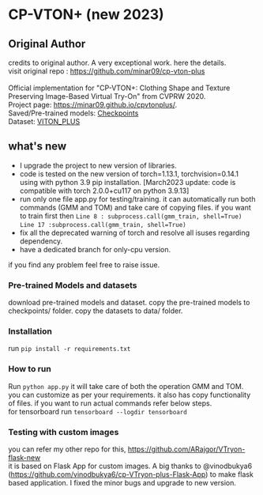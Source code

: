 # CP-VTON+ (new 2023)

## Original Author
credits to original author. A very exceptional work. here the details.<br>
visit original repo : https://github.com/minar09/cp-vton-plus <br><br> 
Official implementation for "CP-VTON+: Clothing Shape and Texture Preserving Image-Based Virtual Try-On" from CVPRW 2020.
<br/>Project page: https://minar09.github.io/cpvtonplus/. 
<br/>Saved/Pre-trained models: [Checkpoints](https://1drv.ms/u/s!Ai8t8GAHdzVUiQA-o3C7cnrfGN6O?e=EaRiFP)
<br/>Dataset: [VITON_PLUS](https://1drv.ms/u/s!Ai8t8GAHdzVUiQQYX0azYhqIDPP6?e=4cpFTI)

## what's new 
- I upgrade the project to new version of libraries.
- code is tested on the new version of torch=1.13.1, torchvision=0.14.1 using with python 3.9 pip installation. [March2023 update: code is compatible with torch 2.0.0+cu117 on python 3.9.13]
- run only one file app.py for testing/training. it can automatically run both commands (GMM and TOM) and take care of copying files. 
if you want to train first then `Line 8 : subprocess.call(gmm_train, shell=True)`<br>`Line 17 :subprocess.call(gmm_train, shell=True)`
- fix all the deprecated warning of torch and resolve all isuses regarding dependency.
- have a dedicated branch for only-cpu version.

if you find any problem feel free to raise issue.

### Pre-trained Models and datasets

download pre-trained models and dataset. copy the pre-trained models to checkpoints/ folder. copy the datasets to data/ folder.

### Installation
run `pip install -r requirements.txt`

### How to run
Run `python app.py` it will take care of both the operation GMM and TOM. you can customize as per your requirements. it also has copy functionality of files. if you want to run actual commands refer below steps.
<br>
for tensorboard run `tensorboard --logdir tensorboard`

### Testing with custom images

you can refer my other repo for this, https://github.com/ARajgor/VTryon-flask-new <br>
it is based on Flask App for custom images. A big thanks to @vinodbukya6 (https://github.com/vinodbukya6/cp-VTryon-plus-Flask-App) to make flask based application. I  fixed the minor bugs and upgrade to new version.

